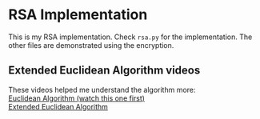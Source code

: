 # RSA Implementation

This is my RSA implementation. Check `rsa.py` for the implementation. The other files are demonstrated using the encryption.

## Extended Euclidean Algorithm videos

These videos helped me understand the algorithm more:
<br/>
[Euclidean Algorithm (watch this one first)](https://youtu.be/Jwf6ncRmhPg)
<br/>
[Extended Euclidean Algorithm](https://youtu.be/IwRtISxAHY4)
